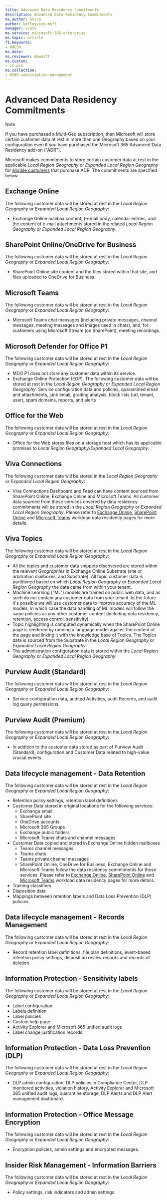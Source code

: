```yaml
---
title: Advanced Data Residency Commitments
description: Advanced Data Residency Commitments
ms.author: kvice
author: kelleyvice-msft
manager: scotv
ms.service: microsoft-365-enterprise
ms.topic: article
f1.keywords:
- NOCSH
ms.date: 
ms.reviewer: dmwmsft
ms.custom:
- it-pro
ms.collection:
- M365-subscription-management
---
```


# Advanced Data Residency Commitments

>[!NOTE]
>If you have purchased a Multi-Geo subscription, then Microsoft will store certain customer data at rest in more than one Geography based on your configuration even if you have purchased the Microsoft 365 Advanced Data Residency add-on ("ADR").  

Microsoft makes commitments to store certain customer data at rest in the applicable _Local Region Geography_ or _Expanded Local Region Geography_ for [eligible customers](advanced-data-residency.md#eligibility) that purchase ADR.  The commitments are specified below.  

## Exchange Online

The following customer data will be stored at rest in the _Local Region Geography_ or _Expanded Local Region Geography_:

- Exchange Online mailbox content, (e-mail body, calendar entries, and the content of e-mail attachments stored in the related _Local Region Geography_ or _Expanded Local Region Geography_.

## SharePoint Online/OneDrive for Business

The following customer data will be stored at rest in the _Local Region Geography_ or _Expanded Local Region Geography_:

- SharePoint Online site content and the files stored within that site, and files uploaded to OneDrive for Business.

## Microsoft Teams

The following customer data will be stored at rest in the _Local Region Geography_ or _Expanded Local Region Geography_:

- Microsoft Teams chat messages (including private messages, channel messages, meeting messages and images used in chats), and, for customers using Microsoft Stream (on SharePoint), meeting recordings.

## Microsoft Defender for Office P1

The following customer data will be stored at rest in the _Local Region Geography_ or _Expanded Local Region Geography_:

- MDO P1 does not store any customer data within its service.
- Exchange Online Protection (EOP). The following customer data will be stored at rest in the _Local Region Geography_ or _Expanded Local Region Geography_: Service configuration data and policies, quarantined email and attachments, junk email, grading analysis, block lists (url, tenant, user), spam domains, reports, and alerts

## Office for the Web

The following customer data will be stored at rest in the _Local Region Geography_ or _Expanded Local Region Geography_:

- Office for the Web stores files on a storage host which has its applicable promises to _Local Region Geography_/_Expanded Local Geography_.

## Viva Connections

The following customer data will be stored in the _Local Region Geography_ or _Expanded Local Region Geography_:

- Viva Connections Dashboard and Feed can have content sourced from SharePoint Online, Exchange Online and Microsoft Teams. All customer data sourced from these services covered by data residency commitments will be stored in the _Local Region Geography_ or _Expanded Local Region Geography_. Please refer to [Exchange Online](m365-dr-workload-exo.md), [SharePoint Online](m365-dr-workload-spo.md) and [Microsoft Teams](m365-dr-workload-teams.md) workload data residency pages for more details.

## Viva Topics

The following customer data will be stored at rest in the _Local Region Geography_ or _Expanded Local Region Geography_:

- All the topics and customer data snippets discovered are stored within the relevant _Geographies_ in Exchange Online Substrate (site or arbitration mailboxes, and Substrate). All topic customer data is partitioned based on which _Local Region Geography_ or _Expanded Local Region Geography_ the data came from within your tenant.
- Machine Learning ("ML") models are trained on public web data, and as such do not contain any customer data from your tenant. In the future it's possible we will use customer data to improve accuracy of the ML models, in which case the data handling of ML models will follow the same policies as any other customer content (including data residency, retention, access control, sensitivity)
- Topic highlighting is computed dynamically when the SharePoint Online page is rendered by running a language model against the content of the page and linking it with the knowledge base of Topics. The Topics data is sourced from the Substrate in the _Local Region Geography_ or _Expanded Local Region Geography_.
- The administration configuration data is stored within the _Local Region Geography_ or _Expanded Local Region Geography_.

## Purview Audit (Standard)

The following customer data will be stored at rest in the _Local Region Geography_ or _Expanded Local Region Geography_:

- Service configuration data, audited Activities, audit Records, and audit log query permissions.

## Purview Audit (Premium)

The following customer data will be stored at rest in the _Local Region Geography_ or _Expanded Local Region Geography_:

- In addition to the customer data stored as part of Purview Audit (Standard), configuration and Customer Data related to high-value crucial events.

## Data lifecycle management - Data Retention

The following customer data will be stored at rest in the _Local Region Geography_ or _Expanded Local Region Geography_:

- Retention policy settings, retention label definitions
- Customer Data stored in original locations for the following services:
  - Exchange email
  - SharePoint site
  - OneDrive accounts
  - Microsoft 365 Groups
  - Exchange public folders
  - Microsoft Teams chats and channel messages
- Customer Data copied and stored in Exchange Online hidden mailboxes
  - Teams channel messages
  - Teams chats
  - Teams private channel messages
  - SharePoint Online, OneDrive for Business, Exchange Online and Microsoft Teams follow the data residency commitments for those services. Please refer to [Exchange Online](m365-dr-workload-exo.md), [SharePoint Online](m365-dr-workload-spo.md) and [Microsoft Teams](m365-dr-workload-teams.md) workload data residency pages for more details.
- Training classifiers
- Disposition data
- Mappings between retention labels and Data Loss Prevention (DLP) policies.

## Data lifecycle management - Records Management

The following customer data will be stored at rest in the _Local Region Geography_ or _Expanded Local Region Geography_:

- Record retention label definitions, file plan definitions, event-based retention policy settings, disposition review records and records of deletion

## Information Protection - Sensitivity labels

The following customer data will be stored at rest in the _Local Region Geography_ or _Expanded Local Region Geography_:

- Label configuration
- Labels definition
- Label policies
- Custom help page
- Activity Explorer and Microsoft 365 unified audit logs
- Label change justification records.

## Information Protection - Data Loss Prevention (DLP)

The following customer data will be stored at rest in the _Local Region Geography_ or _Expanded Local Region Geography_:

- DLP admin configuration, DLP policies in Compliance Center, DLP monitored activities, violation history, Activity Explorer and Microsoft 365 unified audit logs, quarantine storage,  DLP Alerts and DLP Alert management dashboard.

## Information Protection - Office Message Encryption

The following customer data will be stored at rest in the _Local Region Geography_ or _Expanded Local Region Geography_:

- Encryption policies, admin settings and encrypted messages.

## Insider Risk Management - Information Barriers

The following customer data will be stored at rest in the _Local Region Geography_ or _Expanded Local Region Geography_:

- Policy settings, risk indicators and admin settings.
